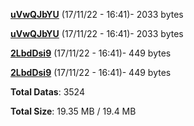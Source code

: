 [**uVwQJbYU**](/data/uVwQJbYU.txt) (17/11/22 - 16:41)- 2033 bytes

[**uVwQJbYU**](/data/uVwQJbYU.txt) (17/11/22 - 16:41)- 2033 bytes

[**2LbdDsi9**](/data/2LbdDsi9.txt) (17/11/22 - 16:41)- 449 bytes

[**2LbdDsi9**](/data/2LbdDsi9.txt) (17/11/22 - 16:41)- 449 bytes

**Total Datas**: 3524

**Total Size**: 19.35 MB / 19.4 MB